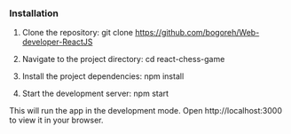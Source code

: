 ### Installation

1. Clone the repository:
git clone https://github.com/bogoreh/Web-developer-ReactJS

2. Navigate to the project directory:
cd react-chess-game

3. Install the project dependencies:
npm install

4. Start the development server:
npm start

This will run the app in the development mode. Open http://localhost:3000 to view it in your browser.